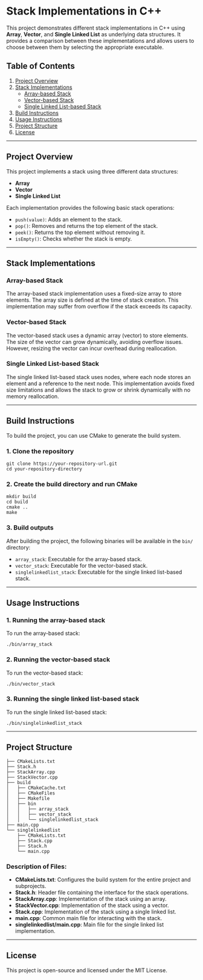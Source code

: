 
# Stack Implementations in C++

This project demonstrates different stack implementations in C++ using **Array**, **Vector**, and **Single Linked List** as underlying data structures. It provides a comparison between these implementations and allows users to choose between them by selecting the appropriate executable.

## Table of Contents

1. [Project Overview](#project-overview)
2. [Stack Implementations](#stack-implementations)
   - [Array-based Stack](#array-based-stack)
   - [Vector-based Stack](#vector-based-stack)
   - [Single Linked List-based Stack](#single-linked-list-based-stack)
3. [Build Instructions](#build-instructions)
4. [Usage Instructions](#usage-instructions)
5. [Project Structure](#project-structure)
6. [License](#license)

---

## Project Overview

This project implements a stack using three different data structures:
- **Array**
- **Vector**
- **Single Linked List**

Each implementation provides the following basic stack operations:
- `push(value)`: Adds an element to the stack.
- `pop()`: Removes and returns the top element of the stack.
- `peek()`: Returns the top element without removing it.
- `isEmpty()`: Checks whether the stack is empty.

---

## Stack Implementations

### Array-based Stack
The array-based stack implementation uses a fixed-size array to store elements. The array size is defined at the time of stack creation. This implementation may suffer from overflow if the stack exceeds its capacity.

### Vector-based Stack
The vector-based stack uses a dynamic array (vector) to store elements. The size of the vector can grow dynamically, avoiding overflow issues. However, resizing the vector can incur overhead during reallocation.

### Single Linked List-based Stack
The single linked list-based stack uses nodes, where each node stores an element and a reference to the next node. This implementation avoids fixed size limitations and allows the stack to grow or shrink dynamically with no memory reallocation.

---

## Build Instructions

To build the project, you can use CMake to generate the build system.

### 1. Clone the repository
```
git clone https://your-repository-url.git
cd your-repository-directory
```

### 2. Create the build directory and run CMake
```
mkdir build
cd build
cmake ..
make
```

### 3. Build outputs
After building the project, the following binaries will be available in the `bin/` directory:
- `array_stack`: Executable for the array-based stack.
- `vector_stack`: Executable for the vector-based stack.
- `singlelinkedlist_stack`: Executable for the single linked list-based stack.

---

## Usage Instructions

### 1. Running the array-based stack
To run the array-based stack:
```
./bin/array_stack
```

### 2. Running the vector-based stack
To run the vector-based stack:
```
./bin/vector_stack
```

### 3. Running the single linked list-based stack
To run the single linked list-based stack:
```
./bin/singlelinkedlist_stack
```

---

## Project Structure

```
├── CMakeLists.txt
├── Stack.h
├── StackArray.cpp
├── StackVector.cpp
├── build
│   ├── CMakeCache.txt
│   ├── CMakeFiles
│   ├── Makefile
│   ├── bin
│   │   ├── array_stack
│   │   ├── vector_stack
│   │   └── singlelinkedlist_stack
├── main.cpp
└── singlelinkedlist
    ├── CMakeLists.txt
    ├── Stack.cpp
    ├── Stack.h
    └── main.cpp
```

### Description of Files:
- **CMakeLists.txt**: Configures the build system for the entire project and subprojects.
- **Stack.h**: Header file containing the interface for the stack operations.
- **StackArray.cpp**: Implementation of the stack using an array.
- **StackVector.cpp**: Implementation of the stack using a vector.
- **Stack.cpp**: Implementation of the stack using a single linked list.
- **main.cpp**: Common main file for interacting with the stack.
- **singlelinkedlist/main.cpp**: Main file for the single linked list implementation.

---

## License

This project is open-source and licensed under the MIT License.

